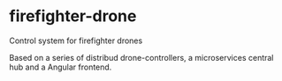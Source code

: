 # firefighter-drone
Control system for firefighter drones

Based on a series of distribud drone-controllers, a microservices central hub and a Angular frontend.

